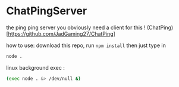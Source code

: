 # ChatPingServer
the ping ping server
you obviously need a client for this !
(ChatPing)[https://github.com/JadGaming27/ChatPing]

how to use:
download this repo, run ```npm install```
then just type in 
```bash
node .
```

linux background exec :
```bash
(exec node . &> /dev/null &)
